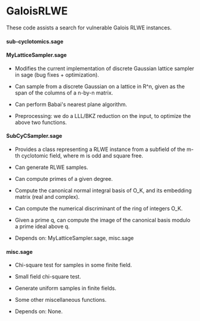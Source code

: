 # GaloisRLWE

These code assists a search for vulnerable Galois RLWE instances.

#### sub-cyclotomics.sage

#### MyLatticeSampler.sage

- Modifies the current implementation of discrete Gaussian lattice sampler in sage (bug fixes + optimization).

- Can sample from a discrete Gaussian on a lattice in R^n, given as the span of the columns of a n-by-n matrix.

- Can perform Babai's nearest plane algorithm.

- Preprocessing: we do a LLL/BKZ reduction on the input, to optimize the above two functions.


#### SubCyCSampler.sage
- Provides a class representing a RLWE instance from a subfield of the m-th cyclotomic field, where m is odd and square free.

- Can generate RLWE samples.

- Can compute primes of a given degree.

- Compute the canonical normal integral basis of O_K, and its embedding matrix (real and complex).

- Can compute the numerical discriminant of the ring of integers O_K.

- Given a prime q, can compute the image of the canonical basis modulo a prime ideal above q.

- Depends on: MyLatticeSampler.sage, misc.sage

#### misc.sage

- Chi-square test for samples in some finite field.

- Small field chi-square test.

- Generate uniform samples in finite fields.

- Some other miscellaneous functions.

- Depends on: None.


